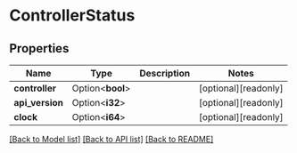 # ControllerStatus

## Properties

Name | Type | Description | Notes
------------ | ------------- | ------------- | -------------
**controller** | Option<**bool**> |  | [optional][readonly]
**api_version** | Option<**i32**> |  | [optional][readonly]
**clock** | Option<**i64**> |  | [optional][readonly]

[[Back to Model list]](../README.md#documentation-for-models) [[Back to API list]](../README.md#documentation-for-api-endpoints) [[Back to README]](../README.md)



